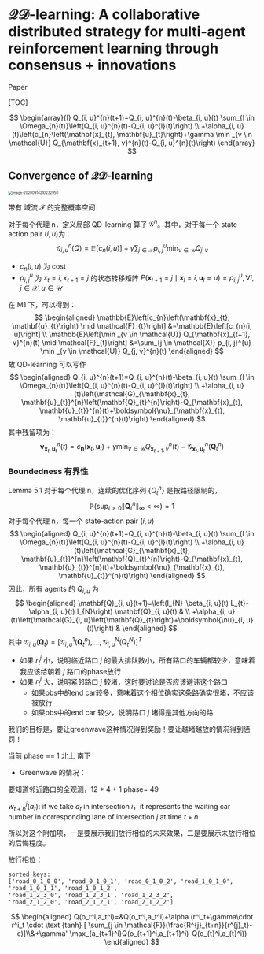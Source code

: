 # $\mathcal{QD}$-learning: A collaborative distributed strategy for multi-agent reinforcement learning through consensus + innovations

Paper

[TOC]

$$
\begin{array}{l}
Q_{i, u}^{n}(t+1)=Q_{i, u}^{n}(t)-\beta_{i, u}(t) \sum_{l \in \Omega_{n}(t)}\left(Q_{i, u}^{n}(t)-Q_{i, u}^{l}(t)\right) \\
+\alpha_{i, u}(t)\left(c_{n}\left(\mathbf{x}_{t}, \mathbf{u}_{t}\right)+\gamma \min _{v \in \mathcal{U}} Q_{\mathbf{x}_{t+1}, v}^{n}(t)-Q_{i, u}^{n}(t)\right)
\end{array}
$$



## Convergence of $\mathcal{QD}$-learning

<img src="D:\Github\Reinforcement-Learning-in-Robotics\MARL\MARL Ⅱ：QD-learning.assets\image-20200914210232950.png" alt="image-20200914210232950" style="zoom:50%;" />

带有 域流 $\mathcal{F}$ 的完整概率空间

对于每个代理 n，定义局部 QD-learning 算子 $\mathcal{G}^{n}$。其中，对于每一个 state-action pair $(i, u)$为：
$$
\mathcal{G}_{i, u}^{n}(Q)=\mathbb{E}\left[c_{n}(i, u)\right]+\gamma \sum_{j \in \mathcal{X}} p_{i, j}^{u} \min _{v \in \mathcal{U}} Q_{j, v}
$$

- $c_n(i,u)$ 为 cost
- $p^u_{i,j}$ 为 $x_t =i, x_{t+1} =j$ 的状态转移矩阵 $P\left(\mathbf{x}_{l+1}=j \mid \mathbf{x}_{l}=i, \mathbf{u}_{l}=u\right)=p_{i, j}^{u}, \forall i, j \in \mathcal{X}, u \in \mathcal{U}$

在 M1 下，可以得到：
$$
\begin{aligned}
\mathbb{E}\left[c_{n}\left(\mathbf{x}_{t}, \mathbf{u}_{t}\right) \mid \mathcal{F}_{t}\right] &=\mathbb{E}\left[c_{n}(i, u)\right] \\
\mathbb{E}\left[\min _{v \in \mathcal{U}} Q_{\mathbf{x}_{t+1}, v}^{n}(t) \mid \mathcal{F}_{t}\right] &=\sum_{j \in \mathcal{X}} p_{i, j}^{u} \min _{v \in \mathcal{U}} Q_{j, v}^{n}(t)
\end{aligned}
$$
故 QD-learning 可以写作
$$
\begin{aligned}
Q_{i, u}^{n}(t+1)=Q_{i, u}^{n}(t)-\beta_{i, u}(t) \sum_{l \in \Omega_{n}(t)}\left(Q_{i, u}^{n}(t)-Q_{i, u}^{l}(t)\right) \\
+\alpha_{i, u}(t)\left(\mathcal{G}_{\mathbf{x}_{t}, \mathbf{u}_{t}}^{n}\left(\mathbf{Q}_{t}^{n}\right)-Q_{\mathbf{x}_{t}, \mathbf{u}_{t}}^{n}(t)+\boldsymbol{\nu}_{\mathbf{x}_{t}, \mathbf{u}_{t}}^{n}(t)\right)
\end{aligned}
$$
其中残留项为：
$$
\boldsymbol{\nu}_{\mathbf{x}_{t}, \mathbf{u}_{t}}^{n}(t)=c_{\boldsymbol{n}}\left(\mathbf{x}_{t}, \mathbf{u}_{t}\right)+\gamma \min _{v \in \mathcal{U}} Q_{\mathbf{x}_{t+1}, v}^{n}(t)-\mathcal{G}_{\mathbf{x}_{t}, \mathbf{u}_{t}}^{n}\left(\mathbf{Q}_{t}^{n}\right)
$$


### Boundedness 有界性

Lemma 5.1  对于每个代理 n，连续的优化序列 $\{Q^n_t\}$ 是按路径限制的，
$$
\mathbb{P}\left(\sup _{t \geq 0}\left\|\mathbf{Q}_{t}^{n}\right\|_{\infty}<\infty\right)=1
$$
对于每个代理 n，每一个 state-action pair $(i, u)$
$$
\begin{aligned}
Q_{i, u}^{n}(t+1)=Q_{i, u}^{n}(t)-\beta_{i, u}(t) \sum_{l \in \Omega_{n}(t)}\left(Q_{i, u}^{n}(t)-Q_{i, u}^{l}(t)\right) \\
+\alpha_{i, u}(t)\left(\mathcal{G}_{\mathbf{x}_{t}, \mathbf{u}_{t}}^{n}\left(\mathbf{Q}_{t}^{n}\right)-Q_{\mathbf{x}_{t}, \mathbf{u}_{t}}^{n}(t)+\boldsymbol{\nu}_{\mathbf{x}_{t}, \mathbf{u}_{t}}^{n}(t)\right)
\end{aligned}
$$
因此，所有 agents 的 $Q_{i,u}$ 为
$$
\begin{aligned}
\mathbf{Q}_{i, u}(t+1)=\left(I_{N}-\beta_{i, u}(t) L_{t}-\alpha_{i, u}(t) I_{N}\right) \mathbf{Q}_{i, u}(t) & \\
+\alpha_{i, u}(t)\left(\mathcal{G}_{i, u}\left(\mathbf{Q}_{t}\right)+\boldsymbol{\nu}_{i, u}(t)\right) &
\end{aligned}
$$
其中  $\mathcal{G}_{i, u}\left(\mathbf{Q}_{t}\right)=\left[\mathcal{G}_{i, u}^{1}\left(\mathbf{Q}_{t}^{n}\right), \ldots, \mathcal{G}_{i, u}^{N}\left(\mathbf{Q}_{t}^{N}\right)\right]^{T}$















- 如果 $r^j_{t}$ 小，说明临近路口 $j$ 的最大排队数小，所有路口的车辆都较少，意味着我应该给朝着 $j$ 路口的phase放行
- 如果 $r_t^j$ 大，说明紧邻路口 $j$ 较堵，这时要讨论是否应该避讳这个路口
  - 如果obs中的end car较多，意味着这个相位确实这条路确实很堵，不应该被放行
  - 如果obs中的end car 较少，说明路口 $j$ 堵得是其他方向的路

我们的目标是，要让greenwave这种情况得到奖励！要让越堵越放的情况得到惩罚！

当前 phase == 1 北上 南下

- Greenwave 的情况：





要知道邻近路口的全观测，12 * 4 + 1 phase= 49

$w_{t+n}^j(a_t)$: if we take $a_t$ in intersection $i$，it represents the waiting car number in corresponding lane of intersection $j$ at time $t+n$

所以对这个附加项，一是要展示我们放行相位的未来效果，二是要展示未放行相位的后悔程度。

放行相位：



```
sorted_keys:
['road_0_1_0_0', 'road_0_1_0_1', 'road_0_1_0_2', 'road_1_0_1_0', 'road_1_0_1_1', 'road_1_0_1_2', 
'road_1_2_3_0', 'road_1_2_3_1', 'road_1_2_3_2', 
'road_2_1_2_0', 'road_2_1_2_1', 'road_2_1_2_2']
```

$$
\begin{aligned}
	Q(o_t^i,a_t^i)=&Q(o_t^i,a_t^i)+\alpha (r^i_t+\gamma\cdot r^i_t \cdot \text {tanh} [ \sum_{j \in \mathcal{F}}(\frac{R^{j}_{t+n}}{r^{j}_t}-c)]\\&+\gamma' \max_{a_{t+1}^i}Q(o_{t+1}^i,a_{t+1}^i)-Q(o_{t}^i,a_{t}^i))
	\end{aligned}
$$


